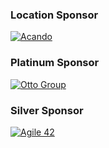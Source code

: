 ### Location Sponsor

[![Acando](http://www.acando.com/Global/DE/Logo/Acando_logo_RGB.png)](http://www.acando.com/)

### Platinum Sponsor

[![Otto Group](/assets/images/sponsorlogos/otto.png)](http://www.otto.com/)

### Silver Sponsor

[![Agile 42](/assets/images/sponsorlogos/agile-42-logo_1_2.png)](http://www.agile42.com/)